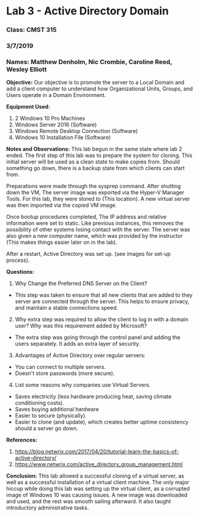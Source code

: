 ﻿# Lab 3 - Active Directory Domain

### Class: CMST 315

### 3/7/2019

### Names: Matthew Denholm, Nic Crombie, Caroline Reed, Wesley Elliott

**Objective:** Our objective is to promote the server to a Local Domain and add a client computer to understand how Organizational Units, Groups, and Users operate in a Domain Environment.

**Equipment Used:** 
1. 2 Windows 10 Pro Machines
2. Windows Server 2016 (Software)
3. Windows Remote Desktop Connection (Software)
4. Windows 10 Installation File (Software)

**Notes and Observations:**
This lab begun in the same state where lab 2 ended. The first step of this lab was to prepare the system for cloning. This initial server will be used as a clean state to make copies from. Should something go down, there is a backup state from which clients can start from.

Preparations were made through the sysprep command. After shutting down the VM, The server image was exported via the Hyper-V Manager Tools. For this lab, they were stored to (This location). A new virtual server was then imported via the copied VM image.

Once bootup procedures completed, The IP address and relative information were set to static. Like previous instances, this removes the possibility of other systems losing contact with the server. The server was also given a new computer name, which was provided by the instructor (This makes things easier later on in the lab).

After a restart, Active Directory was set up. (see images for set-up process).



**Questions:**
1. Why Change the Preferred DNS Server on the Client?
  - This step was taken to ensure that all new clients that are added to they server are connected through the server. This helps to ensure privacy, and maintain a stable connections speed.
2. Why extra step was required to allow the client to log in with a domain user? Why was this requirement added by Microsoft?
  - The extra step was going through the control panel and adding the users separately. It adds an extra layer of security.
3. Advantages of Active Directory over regular servers:
  - You can connect to multiple servers.
  - Doesn't store passwords (more secure).
4. List some reasons why companies use Virtual Servers.
  - Saves electricity (less hardware producing heat, saving climate conditioning costs).
  - Saves buying additional hardware
  - Easier to secure (physically).
  - Easier to clone (and update), which creates better uptime consistency should a server go down.

**References:**
1. https://blog.netwrix.com/2017/04/20/tutorial-learn-the-basics-of-active-directory/
2. https://www.netwrix.com/active_directory_group_management.html

**Conclusion:** This lab allowed a successful cloning of a virtual server, as well as a successful installation of a virtual client machine. The only major hiccup while doing this lab was setting up the virtual client, as a corrupted image of Windows 10 was causing issues. A new image was downloaded and used, and the rest was smooth sailing afterward. It also taught introductory administrative tasks.
